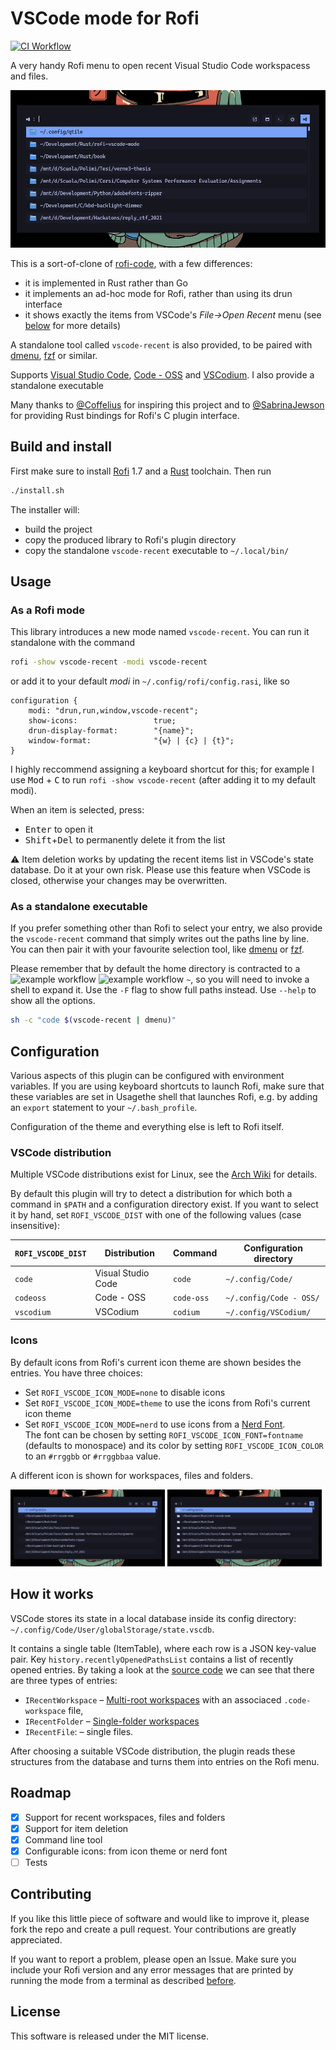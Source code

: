 # VSCode mode for Rofi

[![CI Workflow](https://github.com/fuljo/rofi-vscode-mode/actions/workflows/ci.yml/badge.svg)](https://github.com/fuljo/rofi-vscode-mode/actions)


A very handy Rofi menu to open recent Visual Studio Code workspacess and files.

![Demonstration of open menu](assets/demo_papirus_icons.png)

This is a sort-of-clone of [rofi-code](https://github.com/Coffelius/rofi-code), with a few differences:
- it is implemented in Rust rather than Go
- it implements an ad-hoc mode for Rofi, rather than using its drun interface
- it shows exactly the items from VSCode's _File->Open Recent_ menu (see [below](#how-it-works) for more details)

A standalone tool called `vscode-recent` is also provided, to be paired with [dmenu](https://tools.suckless.org/dmenu/), [fzf](https://github.com/junegunn/fz) or similar.

Supports [Visual Studio Code](https://code.visualstudio.com), [Code - OSS](https://github.com/microsoft/vscode) and [VSCodium](https://vscodium.com). I also provide a standalone executable

Many thanks to [@Coffelius](https://github.com/Coffelius) for inspiring this project and to [@SabrinaJewson](https://github.com/SabrinaJewson) for providing Rust bindings for Rofi's C plugin interface.

## Build and install

First make sure to install [Rofi](https://github.com/davatorium/rofi) 1.7 and a [Rust](https://www.rust-lang.org/tools/install) toolchain.
Then run
```sh
./install.sh
```
The installer will:
- build the project
- copy the produced library to Rofi's plugin directory
- copy the standalone `vscode-recent` executable to `~/.local/bin/`

## Usage

### As a Rofi mode
This library introduces a new mode named `vscode-recent`.
You can run it standalone with the command
```sh
rofi -show vscode-recent -modi vscode-recent
```
or add it to your default _modi_ in `~/.config/rofi/config.rasi`, like so
```
configuration {
	modi: "drun,run,window,vscode-recent";
    show-icons:                 true;
	drun-display-format:        "{name}";
	window-format:              "{w} | {c} | {t}";
}
```

I highly reccommend assigning a keyboard shortcut for this; for example I use <kbd>Mod</kbd> + <kbd>C</kbd> to run `rofi -show vscode-recent` (after adding it to my default modi).

When an item is selected, press:
- <kbd>Enter</kbd> to open it
- <kbd>Shift</kbd>+<kbd>Del</kbd> to permanently delete it from the list

:warning: Item deletion works by updating the recent items list in VSCode's state database. Do it at your own risk. Please use this feature when VSCode is closed, otherwise your changes may be overwritten.

### As a standalone executable
If you prefer something other than Rofi to select your entry, we also provide the `vscode-recent` command that simply writes out the paths line by line. You can then pair it with your favourite selection tool, like [dmenu](https://tools.suckless.org/dmenu/) or [fzf](https://github.com/junegunn/fz).

Please remember that by default the home directory is contracted to a![example workflow](https://github.com/github/docs/actions/workflows/main.yml/badge.svg)
![example workflow](https://github.com/github/docs/actions/workflows/main.yml/badge.svg)
 `~`, so you will need to invoke a shell to expand it. Use the `-F` flag to show full paths instead. Use `--help` to show all the options.

```sh
sh -c "code $(vscode-recent | dmenu)"
```

## Configuration
Various aspects of this plugin can be configured with environment variables.
If you are using keyboard shortcuts to launch Rofi, make sure that these variables are set in Usagethe shell that launches Rofi, e.g. by adding an `export` statement to your `~/.bash_profile`.

Configuration of the theme and everything else is left to Rofi itself.

### VSCode distribution
Multiple VSCode distributions exist for Linux, see the [Arch Wiki](https://wiki.archlinux.org/title/Visual_Studio_Code) for details.

By default this plugin will try to detect a distribution for which both a command in `$PATH` and a configuration directory exist.
If you want to select it by hand, set `ROFI_VSCODE_DIST` with one of the following values (case insensitive):

| `ROFI_VSCODE_DIST` | Distribution       | Command    | Configuration directory |
| ------------------ | ------------------ | ---------- | ----------------------- |
| `code`             | Visual Studio Code | `code`     | `~/.config/Code/`       |
| `codeoss`          | Code - OSS         | `code-oss` | `~/.config/Code - OSS/` |
| `vscodium`         | VSCodium           | `codium`   | `~/.config/VSCodium/`   |

### Icons
By default icons from Rofi's current icon theme are shown besides the entries. You have three choices:
- Set `ROFI_VSCODE_ICON_MODE=none` to disable icons
- Set `ROFI_VSCODE_ICON_MODE=theme` to use the icons from Rofi's current icon theme
- Set `ROFI_VSCODE_ICON_MODE=nerd` to use icons from a [Nerd Font](https://www.nerdfonts.com/).<br>
  The font can be chosen by setting `ROFI_VSCODE_ICON_FONT=fontname` (defaults to monospace) and its color by setting
  `ROFI_VSCODE_ICON_COLOR` to an `#rrggbb` or `#rrggbbaa` value.

A different icon is shown for workspaces, files and folders.

<img src="assets/demo_no_icons.png" width="49%"> <img src="assets/demo_nerd_icons.png" width="49%">

## How it works
VSCode stores its state in a local database inside its config directory: `~/.config/Code/User/globalStorage/state.vscdb`.

It contains a single table (ItemTable), where each row is a JSON key-value pair. Key `history.recentlyOpenedPathsList` contains a list of recently opened entries. By taking a look at the [source code](https://github.com/microsoft/vscode/blob/f56598fc18381732d999390153da6b2f3f3985e3/src/vs/platform/workspaces/common/workspaces.ts#L46) we can see that there are three types of entries:
- `IRecentWorkspace` &ndash; [Multi-root workspaces](https://code.visualstudio.com/docs/editor/workspaces#_multiroot-workspaces) with an associaced `.code-workspace` file,
- `IRecentFolder` &ndash; [Single-folder workspaces](https://code.visualstudio.com/docs/editor/workspaces#_singlefolder-workspaces)
- `IRecentFile`: &ndash; single files.

After choosing a suitable VSCode distribution, the plugin reads these structures from the database and turns them into entries on the Rofi menu.


## Roadmap

- [x] Support for recent workspaces, files and folders
- [x] Support for item deletion
- [x] Command line tool
- [x] Configurable icons: from icon theme or nerd font
- [ ] Tests

## Contributing

If you like this little piece of software and would like to improve it, please fork the repo and create a pull request. Your contributions are greatly appreciated.

If you want to report a problem, please open an Issue.
Make sure you include your Rofi version and any error messages that are printed by running the mode from a terminal as described [before](#usage).

## License

This software is released under the MIT license.
